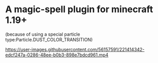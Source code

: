 # A magic-spell plugin for minecraft 1.19+ 

(because of using a special particle type:Particle.DUST_COLOR_TRANSITION)

https://user-images.githubusercontent.com/56157591/221414342-edcf247a-0286-48ee-b0b3-898e7bdcd961.mp4

